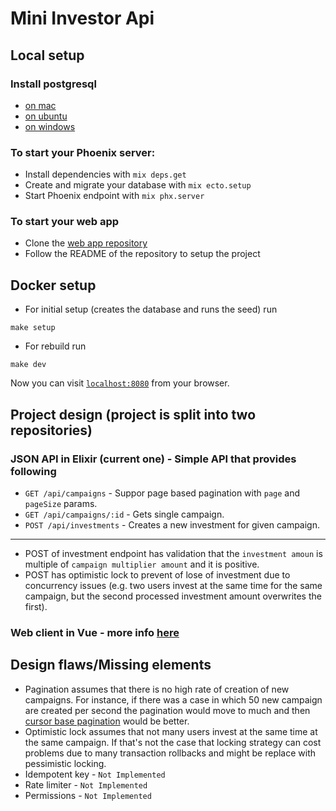 # Mini Investor Api

## Local setup
### Install postgresql

  * [on mac](https://www.codementor.io/engineerapart/getting-started-with-postgresql-on-mac-osx-are8jcopb)
  * [on ubuntu](https://www.digitalocean.com/community/tutorials/how-to-install-and-use-postgresql-on-ubuntu-18-04)
  * [on windows](http://www.postgresqltutorial.com/install-postgresql)

### To start your Phoenix server:

  * Install dependencies with `mix deps.get`
  * Create and migrate your database with `mix ecto.setup`
  * Start Phoenix endpoint with `mix phx.server`

### To start your web app

  * Clone the [web app repository](https://github.com/isavita/mini-investor-ui)
  * Follow the README of the repository to setup the project

## Docker setup
  * For initial setup (creates the database and runs the seed) run
  ```shell
  make setup
  ```
  * For rebuild run
  ```shell
  make dev
  ```

  Now you can visit [`localhost:8080`](http://localhost:8080) from your browser.

## Project design (project is split into two repositories)
### JSON API in Elixir (current one) - Simple API that provides following

  * `GET /api/campaigns` - Suppor page based pagination with `page` and `pageSize` params.
  * `GET /api/campaigns/:id` - Gets single campaign.
  * `POST /api/investments` - Creates a new investment for given campaign.

---

  * POST of investment endpoint has validation that the `investment amoun` is multiple of `campaign multiplier amount`
    and it is positive.
  * POST has optimistic lock to prevent of lose of investment due to concurrency issues (e.g. two users invest at the
    same time for the same campaign, but the second processed investment amount overwrites the first).

### Web client in Vue - more info [here](https://github.com/isavita/mini-investor-ui)

## Design flaws/Missing elements

  * Pagination assumes that there is no high rate of creation of new campaigns. For instance, if there was a case in
    which 50 new campaign are created per second the pagination would move to much and then [cursor base pagination](https://github.com/gocardless/http-api-design/blob/master/README.md#pagination)
    would be better.
  * Optimistic lock assumes that not many users invest at the same time at the same campaign. If that's not the case
    that locking strategy can cost problems due to many transaction rollbacks and might be replace with pessimistic
    locking.
  * Idempotent key - `Not Implemented`
  * Rate limiter - `Not Implemented`
  * Permissions - `Not Implemented`
